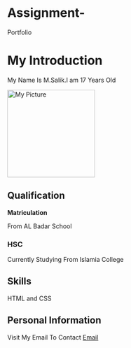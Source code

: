 # Assignment-
Portfolio
<!DOCTYPE html>
<html lang="en">
<head>
    <meta charset="UTF-8">
    <meta name="viewport" content="width=device-width, initial-scale=1.0">
    <title>Document</title>
   
</head>
<body>
    <h1>My Introduction</h1>
    <p>My Name Is M.Salik.I am 17 Years Old</p>
    <img src="./Capture 4.PNG" alt="My Picture" height="200" width="200">
    <h2>Qualification</h2>
    <p><b>Matriculation</b></p>
    <p>From AL Badar School</p>
    <h3>HSC</h3>
    <p>Currently Studying From Islamia College</p>
    <h2>Skills</h2>
    <p>HTML and CSS</p>
    <h2>Personal Information</h2>
    <p>Visit My Email To Contact <a href="https:/muhammadsalik194@gmail.com">Email</a>

    
</body>
</html>
